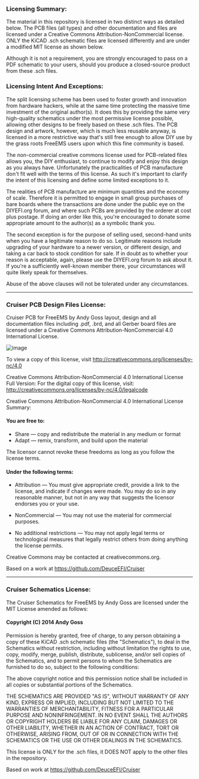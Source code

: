 ### Licensing Summary:

The material in this repository is licensed in two distinct ways as detailed below. The PCB files (all types) and
other documentation and files are licensed under a Creative Commons Attribution-NonCommercial license. 
ONLY the KiCAD .sch schematic files are licensed differently and are under a modified MIT license as shown below.

Although it is not a requirement, you are strongly encouraged to pass on a PDF schematic to your users, should you
produce a closed-source product from these .sch files.

### Licensing Intent And Exceptions:

The split licensing scheme has been used to foster growth and innovation from hardware hackers, while at the same
time protecting the massive time investment of the original author(s). It does this by providing the same very
high-quality schematics under the most permissive license possible, allowing other designs to be freely based on
these .sch files. The PCB design and artwork, however, which is much less reusable anyway, is licensed in a more
restrictive way that's still free enough to allow DIY use by the grass roots FreeEMS users upon which this fine
community is based.

The non-commercial creative commons license used for PCB-related files allows you, the DIY enthusiast, to continue
to modify and enjoy this design as you always have. Unfortunately the practicalities of PCB manufacture don't fit
well with the terms of this license. As such it's important to clarify the intent of this licensing and define
some limited exceptions to it.

The realities of PCB manufacture are minimum quantities and the economy of scale. Therefore it is permitted to
engage in small group purchases of bare boards where the transactions are done under the public eye on the
DIYEFI.org forum, and where such PCBs are provided by the orderer at cost plus postage. If doing an order like
this, you're encouraged to donate some appropriate amount to the author(s) as a symbolic thank you.

The second exception is for the purpose of selling used, second-hand units when you have a legitimate reason to
do so. Legitimate reasons include upgrading of your hardware to a newer version, or different design, and taking
a car back to stock condition for sale. If in doubt as to whether your reason is acceptable, again, please use
the DIYEFI.org forum to ask about it. If you're a sufficiently well-known member there, your circumstances will
quite likely speak for themselves.

Abuse of the above clauses will not be tolerated under any circumstances.

----------------------------------------

### Cruiser PCB Design Files License:

Cruiser PCB for FreeEMS by Andy Goss layout, design and all documentation files including .pdf, .brd, and all 
Gerber board files are licensed under a Creative Commons Attribution-NonCommercial 4.0 International License.

![image](http://i.creativecommons.org/l/by-nc/4.0/88x31.png)

To view a copy of this license, visit http://creativecommons.org/licenses/by-nc/4.0

Creative Commons Attribution-NonCommercial 4.0 International License Full Version:
For the digital copy of this license, visit: http://creativecommons.org/licenses/by-nc/4.0/legalcode

Creative Commons Attribution-NonCommercial 4.0 International License Summary:

#### You are free to:
* Share — copy and redistribute the material in any medium or format
* Adapt — remix, transform, and build upon the material 

The licensor cannot revoke these freedoms as long as you follow the license terms.

#### Under the following terms:

* Attribution — You must give appropriate credit, provide a link to the license, and indicate if changes were made. 
You may do so in any reasonable manner, but not in any way that suggests the licensor endorses you or your use. 

* NonCommercial — You may not use the material for commercial purposes. 

* No additional restrictions — You may not apply legal terms or technological measures that legally restrict others 
from doing anything the license permits. 

Creative Commons may be contacted at creativecommons.org. 

Based on a work at https://github.com/DeuceEFI/Cruiser

----------------------------------------

### Cruiser Schematics License:

The Cruiser Schematics for FreeEMS by Andy Goss are licensed under the MIT License amended as follows: 

#### Copyright (C) 2014 Andy Goss

Permission is hereby granted, free of charge, to any person obtaining a copy of 
these KiCAD .sch schematic files (the "Schematics"), to deal in the Schematics without 
restriction, including without limitation the rights to use, copy, modify, merge, 
publish, distribute, sublicense, and/or sell copies of the Schematics, and to permit 
persons to whom the Schematics are furnished to do so, subject to the following conditions:

The above copyright notice and this permission notice shall be included in all copies 
or substantial portions of the Schematics.

THE SCHEMATICS ARE PROVIDED "AS IS", WITHOUT WARRANTY OF ANY KIND, EXPRESS OR IMPLIED, 
INCLUDING BUT NOT LIMITED TO THE WARRANTIES OF MERCHANTABILITY, FITNESS FOR A PARTICULAR 
PURPOSE AND NONINFRINGEMENT. IN NO EVENT SHALL THE AUTHORS OR COPYRIGHT HOLDERS BE LIABLE 
FOR ANY CLAIM, DAMAGES OR OTHER LIABILITY, WHETHER IN AN ACTION OF CONTRACT, TORT OR 
OTHERWISE, ARISING FROM, OUT OF OR IN CONNECTION WITH THE SCHEMATICS OR THE USE OR OTHER 
DEALINGS IN THE SCHEMATICS.

This license is ONLY for the .sch files, it DOES NOT apply to the other files in the repository.

Based on work at https://github.com/DeuceEFI/Cruiser
